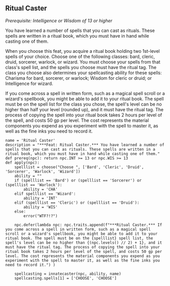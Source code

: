 ## Ritual Caster
*Prerequisite: Intelligence or Wisdom of 13 or higher*

You have learned a number of spells that you can cast as rituals. These spells are written in a ritual book, which you must have in hand while casting one of them.

When you choose this feat, you acquire a ritual book holding two 1st-level spells of your choice. Choose one of the following classes: bard, cleric, druid, sorcerer, warlock, or wizard. You must choose your spells from that class's spell list, and the spells you choose must have the ritual tag. The class you choose also determines your spellcasting ability for these spells: Charisma for bard, sorcerer, or warlock; Wisdom for cleric or druid; or Intelligence for wizard.

If you come across a spell in written form, such as a magical spell scroll or a wizard's spellbook, you might be able to add it to your ritual book. The spell must be on the spell list for the class you chose, the spell's level can be no higher than half your level (rounded up), and it must have the ritual tag. The process of copying the spell into your ritual book takes 2 hours per level of the spell, and costs 50 gp per level. The cost represents the material components you expend as you experiment with the spell to master it, as well as the fine inks you need to record it.

```
name = 'Ritual Caster'
description = "***Feat: Ritual Caster.*** You have learned a number of spells that you can cast as rituals. These spells are written in a ritual book, which you must have in hand while casting one of them."
def prereq(npc): return npc.INT >= 13 or npc.WIS >= 13
def apply(npc):
    spelllist = choose("Choose ", ['Bard', 'Cleric', 'Druid', 'Sorcerer', 'Warlock', 'Wizard'])
    ability = ""
    if (spelllist == 'Bard') or (spelllist == 'Sorcerer') or (spelllist == 'Warlock'):
        ability = 'CHA'
    elif spelllist == 'Wizard':
        ability = 'INT'
    elif (spelllist == 'Cleric') or (spelllist == 'Druid'):
        ability = 'WIS'
    else:
        error("WTF?!?")

    npc.defer(lambda npc: npc.traits.append(f"***Ritual Caster.*** If you come across a spell in written form, such as a magical spell scroll or a wizard's spellbook, you might be able to add it to your ritual book. The spell must be on the {spelllist} spell list, the spell's level can be no higher than {(npc.levels() // 2) + 1}, and it must have the ritual tag. The process of copying the spell into your ritual book takes 2 hours per level of the spell, and costs 50 gp per level. The cost represents the material components you expend as you experiment with the spell to master it, as well as the fine inks you need to record it.") )

    spellcasting = innatecaster(npc, ability, name)
    spellcasting.spells[1] = ['CHOOSE', 'CHOOSE']
```

